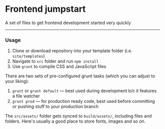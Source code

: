 # Frontend jumpstart

A set of files to get frontend development started very quickly

---

### Usage

1. Clone or download repository into your template folder (i.e. `site/templates`)
2. Navigate to `src` folder and run `npm install`
3. Use `grunt` to compile CSS and JavaScript files

There are two sets of pre-configured grunt tasks (which you can adjust to your liking):

1. `grunt` or `grunt default` — best used during development b/c it features a file watcher
2. `grunt prod` — for production ready code, best used before committing or pushing stuff to your production branch

The `src/assets/` folder gets synced to `build/assets/`, including files and folders. Here's usually a good place to store fonts, images and so on.